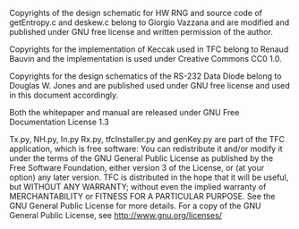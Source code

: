 Copyrights of the design schematic for HW RNG and source code of getEntropy.c and
deskew.c belong to Giorgio Vazzana and are modified and published under GNU free
license and written permission of the author.

Copyrights for the implementation of Keccak used in TFC belong to Renaud Bauvin and
the implementation is used under Creative Commons CC0 1.0.

Copyrights for the design schematics of the RS-232 Data Diode belong to Douglas W. Jones
and are published used under GNU free license and used in this document accordingly.

Both the whitepaper and manual are released under GNU Free Documentation License 1.3

Tx.py, NH.py, In.py Rx.py, tfcInstaller.py and genKey.py are part of the TFC application, which
is free software: You can redistribute it and/or modify it under the terms of the GNU
General Public License as published by the Free Software Foundation, either version 3 of
the License, or (at your option) any later version. TFC is distributed in the hope that
it will be useful, but WITHOUT ANY WARRANTY; without even the implied warranty
of MERCHANTABILITY or FITNESS FOR A PARTICULAR PURPOSE. See the GNU
General Public License for more details. For a copy of the GNU General Public License,
see http://www.gnu.org/licenses/
